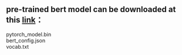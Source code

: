 ## pre-trained bert model can be downloaded at this [link](https://huggingface.co/bert-base-uncased)：  
pytorch_model.bin  
bert_config.json  
vocab.txt  
